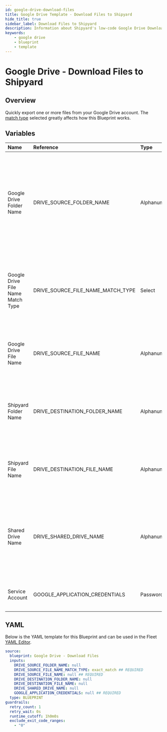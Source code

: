 ```yaml
---
id: google-drive-download-files
title: Google Drive Template - Download Files to Shipyard
hide_title: true
sidebar_label: Download Files to Shipyard
description: Information about Shipyard's low-code Google Drive Download Files to Shipyard blueprint. Quickly export one or more files from your Google Drive account. 
keywords:
    - google drive
    - blueprint
    - template
---
```


# Google Drive - Download Files to Shipyard

## Overview
Quickly export one or more files from your Google Drive account. The [match type](https://www.shipyardapp.com/docs/reference/blueprint-library/match-type/) selected greatly affects how this Blueprint works.

## Variables

| Name | Reference | Type | Required | Default | Options | Description |
|:-----|:----------|:-----|:---------|:--------|:--------|:------------|
| Google Drive Folder Name | DRIVE_SOURCE_FOLDER_NAME  | Alphanumeric |:heavy_minus_sign: | - | - | Name of the folder where the file is stored in Google Drive. Leaving blank will place the file in the root directory of Google Drive which is inaccessible from the UI. |
| Google Drive File Name Match Type | DRIVE_SOURCE_FILE_NAME_MATCH_TYPE  | Select |:white_check_mark: | `exact_match` | Exact Match: `exact_match`<br></br><br></br>Regex Match: `regex_match`<br></br><br></br> | Determines if the text in "Google Drive File Name" will look for one file with exact match, or multiple files using regex. |
| Google Drive File Name | DRIVE_SOURCE_FILE_NAME  | Alphanumeric |:white_check_mark: | - | - | Name of the target file in Google Drive. Can be regex if "Match Type" is set accordingly. |
| Shipyard Folder Name | DRIVE_DESTINATION_FOLDER_NAME  | Alphanumeric |:heavy_minus_sign: | - | - | Folder where the file(s) should be downloaded. Leaving blank will place the file in the home directory. |
| Shipyard File Name | DRIVE_DESTINATION_FILE_NAME  | Alphanumeric |:heavy_minus_sign: | - | - | What to name the file(s) being downloaded. If left blank, defaults to the original file name(s). |
| Shared Drive Name | DRIVE_SHARED_DRIVE_NAME  | Alphanumeric |:heavy_minus_sign: | - | - | Name of the Shared Drive the sheet exists in. This field is case sensitive. Leave blank if the file does not exist in a Shared Drive. |
| Service Account | GOOGLE_APPLICATION_CREDENTIALS  | Password |:white_check_mark: | - | - | JSON from a Google Cloud Service account key. |


## YAML
Below is the YAML template for this Blueprint and can be used in the Fleet [YAML Editor](../../reference/fleets/yaml-editor.md).
```yaml
source:
  blueprint: Google Drive - Download Files
  inputs:
    DRIVE_SOURCE_FOLDER_NAME: null 
    DRIVE_SOURCE_FILE_NAME_MATCH_TYPE: exact_match ## REQUIRED
    DRIVE_SOURCE_FILE_NAME: null ## REQUIRED
    DRIVE_DESTINATION_FOLDER_NAME: null 
    DRIVE_DESTINATION_FILE_NAME: null 
    DRIVE_SHARED_DRIVE_NAME: null 
    GOOGLE_APPLICATION_CREDENTIALS: null ## REQUIRED
  type: BLUEPRINT
guardrails:
  retry_count: 1
  retry_wait: 0s
  runtime_cutoff: 1h0m0s
  exclude_exit_code_ranges:
    - "0"
```
